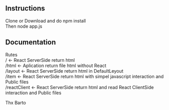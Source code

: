 Instructions<br>
-------------------
Clone or Download and do npm install
<br>
Then node app.js

Documentation<br>
-------------------
Rutes
<br>
/             <- React ServerSide return html
<br>
/html         <- Aplication return file html without React
<br>
/layout       <- React ServerSide return html in DefaultLeyout
<br>
/item         <- React ServerSide return html with simpel javascript interaction and Public files
<br>
/reactClient  <- React ServerSide return html and read React ClientSide interaction and Public files
<br>


Thx Barto
